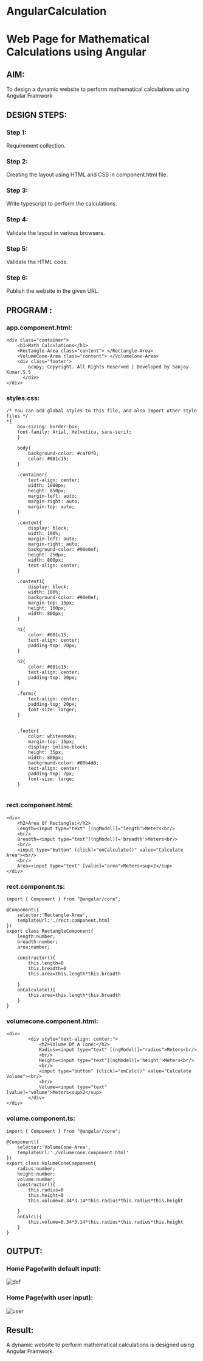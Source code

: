 # AngularCalculation

# Web Page for Mathematical Calculations using Angular

## AIM:
To design a dynamic website to perform mathematical calculations using Angular Framwork

## DESIGN STEPS:

### Step 1:

Requirement collection.

### Step 2:

Creating the layout using HTML and CSS in component.html file.

### Step 3:

Write typescript to perform the calculations.

### Step 4:

Validate the layout in various browsers.

### Step 5:

Validate the HTML code.

### Step 6:

Publish the website in the given URL.

## PROGRAM :
### app.component.html:
```
<div class="container">
    <h1>Math Calculations</h1>
    <Rectangle-Area class="content"> </Rectangle-Area>
    <VolumeCone-Area class="content"> </VolumeCone-Area>
    <div class="footer">
        &copy; Copyright. All Rights Reserved | Developed by Sanjay Kumar.S.S
      </div>
</div>
```
### styles.css:
```
/* You can add global styles to this file, and also import other style files */
*{
    box-sizing: border-box;
    font-family: Arial, Helvetica, sans-serif;
    }
    
    body{
        background-color: #caf0f8;
        color: #081c15;
    }
    
    .container{
        text-align: center;
        width: 1080px;
        height: 850px;
        margin-left: auto;
        margin-right: auto;
        margin-top: auto;
    }
    
    .content{
        display: block;
        width: 100%;
        margin-left: auto;
        margin-right: auto;
        background-color: #90e0ef;
        height: 250px;
        width: 800px;
        text-align: center;
    }
    
    .content1{
        display: block;
        width: 100%;
        background-color: #90e0ef;
        margin-top: 15px;
        height: 100px;
        width: 800px;
    }
    
    h1{
        color: #081c15;
        text-align: center;
        padding-top: 20px;
    }
    
    h2{
        color: #081c15;
        text-align: center;
        padding-top: 20px;
    }

    .forms{
        text-align: center;
        padding-top: 20px;
        font-size: larger;
    }
    
    
    .footer{
        color: whitesmoke;
        margin-top: 15px;
        display: inline-block;
        height: 35px;
        width: 800px;
        background-color: #00b4d8; 
        text-align: center;
        padding-top: 7px;
        font-size: large;
    }
    
```
### rect.component.html:
```
<div>
    <h2>Area Of Rectangle:</h2>
    Length=<input type="text" [(ngModel)]="length">Meters<br/>
    <br/>
    Breadth=<input type="text"[(ngModel)]='breadth'>Meters<br/>
    <br/>
    <input type="button" (click)="onCalculate()" value="Calculate Area"><br/>
    <br/>
    Area=<input type="text" [value]="area">Meters<sup>2</sup>
</div>
```
### rect.component.ts:
```
import { Component } from "@angular/core";

@Component({
    selector:'Rectangle-Area',
    templateUrl:'./rect.component.html'
})
export class RectangleComponent{
    length:number;
    breadth:number;
    area:number;
    
    constructor(){
        this.length=0
        this.breadth=0
        this.area=this.length*this.breadth

    }
    onCalculate(){
        this.area=this.length*this.breadth
    }
}
```
### volumecone.component.html:
```
<div>  
        <div style="text-align: center;">
            <h2>Volume Of A Cone:</h2>
            Radius=<input type="text" [(ngModel)]="radius">Meters<br/>
            <br/>
            Height=<input type="text"[(ngModel)]='height'>Meters<br/>
            <br/>
            <input type="button" (click)="onCalc()" value="Calculate Volume"><br/>
            <br/>
            Volume=<input type="text" [value]="volume">Meters<sup>2</sup>
        </div>
</div>
```
### volume.component.ts:
```
import { Component } from "@angular/core";

@Component({
    selector:'VolumeCone-Area',
    templateUrl:'./volumecone.component.html'
})
export class VolumeConeComponent{
    radius:number;
    height:number;
    volume:number;
    constructor(){
        this.radius=0
        this.height=0
        this.volume=0.34*3.14*this.radius*this.radius*this.height

    }
    onCalc(){
        this.volume=0.34*3.14*this.radius*this.radius*this.height
    }
}
```


## OUTPUT:

### Home Page(with default input):
![def](./defint.png)

### Home Page(with user input):
![user](./userint.png)

## Result:
A dynamic website to perform mathematical calculations is designed using Angular Framwork.